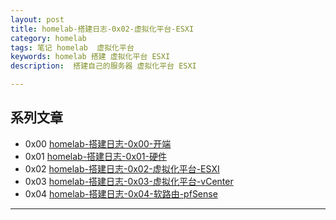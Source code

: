 ```yaml
---
layout: post  
title: homelab-搭建日志-0x02-虚拟化平台-ESXI
category: homelab  
tags: 笔记 homelab  虚拟化平台	
keywords: homelab 搭建 虚拟化平台 ESXI
description:  搭建自己的服务器 虚拟化平台 ESXI

---
```


## 系列文章

- 0x00 [homelab-搭建日志-0x00-开端](/2021/09/24/homelab-begin.html)
- 0x01 [homelab-搭建日志-0x01-硬件](/2021/09/25/homelab-hardware.html)
- 0x02 [homelab-搭建日志-0x02-虚拟化平台-ESXI](/2021/09/26/virtualization-platform-esxi.html)
- 0x03 [homelab-搭建日志-0x03-虚拟化平台-vCenter](/2021/09/27/virtualization-platform-vcenter.html)
- 0x04 [homelab-搭建日志-0x04-软路由-pfSense](/2021/09/28/soft-route-pfSense.html)


       





---
